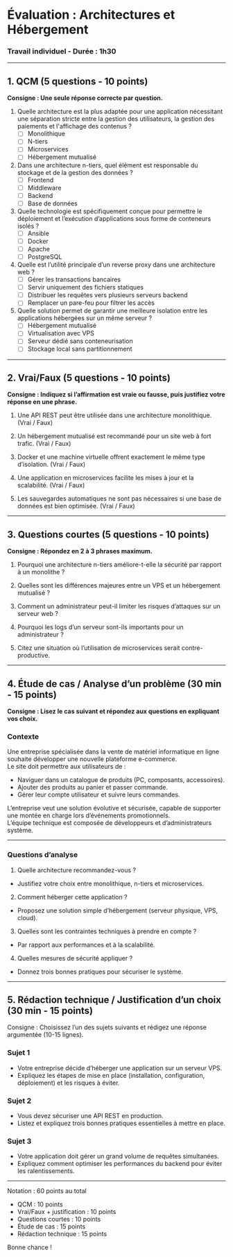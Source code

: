 # Évaluation : Architectures et Hébergement

### Travail individuel - Durée : 1h30

---

## 1. QCM (5 questions - 10 points)

**Consigne : Une seule réponse correcte par question.**

1. Quelle architecture est la plus adaptée pour une application nécessitant une séparation stricte entre la gestion des
   utilisateurs, la gestion des paiements et l'affichage des contenus ?
    - [ ] Monolithique
    - [ ] N-tiers
    - [ ] Microservices
    - [ ] Hébergement mutualisé

2. Dans une architecture n-tiers, quel élément est responsable du stockage et de la gestion des données ?
    - [ ] Frontend
    - [ ] Middleware
    - [ ] Backend
    - [ ] Base de données

3. Quelle technologie est spécifiquement conçue pour permettre le déploiement et l’exécution d’applications sous forme
   de conteneurs isolés ?
    - [ ] Ansible
    - [ ] Docker
    - [ ] Apache
    - [ ] PostgreSQL

4. Quelle est l’utilité principale d’un reverse proxy dans une architecture web ?
    - [ ] Gérer les transactions bancaires
    - [ ] Servir uniquement des fichiers statiques
    - [ ] Distribuer les requêtes vers plusieurs serveurs backend
    - [ ] Remplacer un pare-feu pour filtrer les accès

5. Quelle solution permet de garantir une meilleure isolation entre les applications hébergées sur un même serveur ?
    - [ ] Hébergement mutualisé
    - [ ] Virtualisation avec VPS
    - [ ] Serveur dédié sans conteneurisation
    - [ ] Stockage local sans partitionnement

---

## 2. Vrai/Faux (5 questions - 10 points)

**Consigne : Indiquez si l’affirmation est vraie ou fausse, puis justifiez votre réponse en une phrase.**

1. Une API REST peut être utilisée dans une architecture monolithique. (Vrai / Faux)

2. Un hébergement mutualisé est recommandé pour un site web à fort trafic. (Vrai / Faux)

3. Docker et une machine virtuelle offrent exactement le même type d’isolation. (Vrai / Faux)

4. Une application en microservices facilite les mises à jour et la scalabilité. (Vrai / Faux)

5. Les sauvegardes automatiques ne sont pas nécessaires si une base de données est bien optimisée. (Vrai / Faux)

---

## 3. Questions courtes (5 questions - 10 points)

**Consigne : Répondez en 2 à 3 phrases maximum.**

1. Pourquoi une architecture n-tiers améliore-t-elle la sécurité par rapport à un monolithe ?

2. Quelles sont les différences majeures entre un VPS et un hébergement mutualisé ?

3. Comment un administrateur peut-il limiter les risques d’attaques sur un serveur web ?

4. Pourquoi les logs d’un serveur sont-ils importants pour un administrateur ?

5. Citez une situation où l’utilisation de microservices serait contre-productive.

---

## 4. Étude de cas / Analyse d’un problème (30 min - 15 points)

**Consigne : Lisez le cas suivant et répondez aux questions en expliquant vos choix.**

### Contexte

Une entreprise spécialisée dans la vente de matériel informatique en ligne souhaite développer une nouvelle plateforme
e-commerce.  
Le site doit permettre aux utilisateurs de :

- Naviguer dans un catalogue de produits (PC, composants, accessoires).
- Ajouter des produits au panier et passer commande.
- Gérer leur compte utilisateur et suivre leurs commandes.

L’entreprise veut une solution évolutive et sécurisée, capable de supporter une montée en charge lors d’événements
promotionnels.  
L’équipe technique est composée de développeurs et d’administrateurs système.

---

### Questions d’analyse

1. Quelle architecture recommandez-vous ?

- Justifiez votre choix entre monolithique, n-tiers et microservices.

2. Comment héberger cette application ?

- Proposez une solution simple d’hébergement (serveur physique, VPS, cloud).

3. Quelles sont les contraintes techniques à prendre en compte ?

- Par rapport aux performances et à la scalabilité.

4. Quelles mesures de sécurité appliquer ?

- Donnez trois bonnes pratiques pour sécuriser le système.

---

## 5. Rédaction technique / Justification d’un choix (30 min - 15 points)

Consigne : Choisissez l’un des sujets suivants et rédigez une réponse argumentée (10-15 lignes).

### Sujet 1

- Votre entreprise décide d’héberger une application sur un serveur VPS.
- Expliquez les étapes de mise en place (installation, configuration, déploiement) et les risques à éviter.

### Sujet 2

- Vous devez sécuriser une API REST en production.
- Listez et expliquez trois bonnes pratiques essentielles à mettre en place.

### Sujet 3

- Votre application doit gérer un grand volume de requêtes simultanées.
- Expliquez comment optimiser les performances du backend pour éviter les ralentissements.

---

Notation : 60 points au total

- QCM : 10 points
- Vrai/Faux + justification : 10 points
- Questions courtes : 10 points
- Étude de cas : 15 points
- Rédaction technique : 15 points

Bonne chance !
